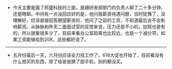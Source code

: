 - 今天主要是面了邦盛科技的三面，是跟研发部部门的负责人聊了二十多分钟，还是瞎聊。中间有一点没回应好的是，他问我薪资待遇问题，当时犹豫了，没理解好，应该直接回答期望薪资的，他问了之前的工资，不知道最后会不会影响薪资。从脉脉和昨天二面面试官的反馈来说，压力还是不小的，加班也是有的，所以就看钱多少了，目前来看办公室距离也比较远，也是一个减分项，如果工资能够给到20K，这些都好说了。
- ---
- 五月份最后一天，六月份应该全力找工作了。618大促也开始了，目前看没有什么想买的东西，除了给爸爸换了部手机，别的都没买。